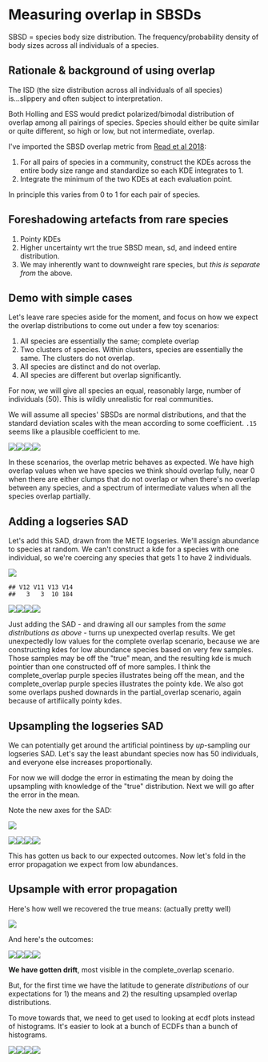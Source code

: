 Measuring overlap in SBSDs
================

SBSD = species body size distribution. The frequency/probability density of body sizes across all individuals of a species.

Rationale & background of using overlap
---------------------------------------

The ISD (the size distribution across all individuals of all species) is...slippery and often subject to interpretation.

Both Holling and ESS would predict polarized/bimodal distribution of overlap among all pairings of species. Species should either be quite similar or quite different, so high or low, but not intermediate, overlap.

I've imported the SBSD overlap metric from [Read et al 2018](https://onlinelibrary.wiley.com/doi/full/10.1111/ecog.03641):

1.  For all pairs of species in a community, construct the KDEs across the entire body size range and standardize so each KDE integrates to 1.
2.  Integrate the minimum of the two KDEs at each evaluation point.

In principle this varies from 0 to 1 for each pair of species.

Foreshadowing artefacts from rare species
-----------------------------------------

1.  Pointy KDEs
2.  Higher uncertainty wrt the true SBSD mean, sd, and indeed entire distribution.
3.  We may inherently want to downweight rare species, but *this is separate from* the above.

Demo with simple cases
----------------------

Let's leave rare species aside for the moment, and focus on how we expect the overlap distributions to come out under a few toy scenarios:

1.  All species are essentially the same; complete overlap
2.  Two clusters of species. Within clusters, species are essentially the same. The clusters do not overlap.
3.  All species are distinct and do not overlap.
4.  All species are different but overlap significantly.

For now, we will give all species an equal, reasonably large, number of individuals (50). This is wildly unrealistic for real communities.

We will assume all species' SBSDs are normal distributions, and that the standard deviation scales with the mean according to some coefficient. `.15` seems like a plausible coefficient to me.

![](report_1_files/figure-markdown_github/show%20plots-1.png)![](report_1_files/figure-markdown_github/show%20plots-2.png)![](report_1_files/figure-markdown_github/show%20plots-3.png)![](report_1_files/figure-markdown_github/show%20plots-4.png)

In these scenarios, the overlap metric behaves as expected. We have high overlap values when we have species we think should overlap fully, near 0 when there are either clumps that do not overlap or when there's no overlap between any species, and a spectrum of intermediate values when all the species overlap partially.

Adding a logseries SAD
----------------------

Let's add this SAD, drawn from the METE logseries. We'll assign abundance to species at random. We can't construct a kde for a species with one individual, so we're coercing any species that gets 1 to have 2 individuals.

![](report_1_files/figure-markdown_github/plot%20sad-1.png)

    ## V12 V11 V13 V14 
    ##   3   3  10 184

![](report_1_files/figure-markdown_github/plot%20ls%20outcomes-1.png)![](report_1_files/figure-markdown_github/plot%20ls%20outcomes-2.png)![](report_1_files/figure-markdown_github/plot%20ls%20outcomes-3.png)![](report_1_files/figure-markdown_github/plot%20ls%20outcomes-4.png)

Just adding the SAD - and drawing all our samples from the *same distributions as above* - turns up unexpected overlap results. We get unexpectedly low values for the complete overlap scenario, because we are constructing kdes for low abundance species based on very few samples. Those samples may be off the "true" mean, and the resulting kde is much pointier than one constructed off of more samples. I think the complete\_overlap purple species illustrates being off the mean, and the complete\_overlap purple species illustrates the pointy kde. We also got some overlaps pushed downards in the partial\_overlap scenario, again because of artifiically pointy kdes.

Upsampling the logseries SAD
----------------------------

We can potentially get around the artificial pointiness by *up*-sampling our logseries SAD. Let's say the least abundant species now has 50 individuals, and everyone else increases proportionally.

For now we will dodge the error in estimating the mean by doing the upsampling with knowledge of the "true" distribution. Next we will go after the error in the mean.

Note the new axes for the SAD:

![](report_1_files/figure-markdown_github/show%20new%20sad-1.png)

![](report_1_files/figure-markdown_github/show%20upsampled%20LS%20outcomes-1.png)![](report_1_files/figure-markdown_github/show%20upsampled%20LS%20outcomes-2.png)![](report_1_files/figure-markdown_github/show%20upsampled%20LS%20outcomes-3.png)![](report_1_files/figure-markdown_github/show%20upsampled%20LS%20outcomes-4.png)

This has gotten us back to our expected outcomes. Now let's fold in the error propagation we expect from low abundances.

Upsample with error propagation
-------------------------------

Here's how well we recovered the true means: (actually pretty well)

![](report_1_files/figure-markdown_github/show%20mean%20recovery-1.png)

And here's the outcomes:

![](report_1_files/figure-markdown_github/show%20error%20prop%20outcomes-1.png)![](report_1_files/figure-markdown_github/show%20error%20prop%20outcomes-2.png)![](report_1_files/figure-markdown_github/show%20error%20prop%20outcomes-3.png)![](report_1_files/figure-markdown_github/show%20error%20prop%20outcomes-4.png)

**We have gotten drift**, most visible in the complete\_overlap scenario.

But, for the first time we have the latitude to generate *distributions* of our expectations for 1) the means and 2) the resulting upsampled overlap distributions.

To move towards that, we need to get used to looking at ecdf plots instead of histograms. It's easier to look at a bunch of ECDFs than a bunch of histograms.

![](report_1_files/figure-markdown_github/ecdf%20plot%20demo-1.png)![](report_1_files/figure-markdown_github/ecdf%20plot%20demo-2.png)![](report_1_files/figure-markdown_github/ecdf%20plot%20demo-3.png)![](report_1_files/figure-markdown_github/ecdf%20plot%20demo-4.png)
